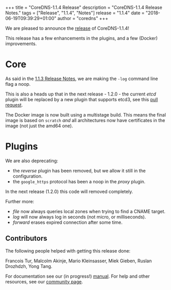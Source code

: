 +++
title = "CoreDNS-1.1.4 Release"
description = "CoreDNS-1.1.4 Release Notes."
tags = ["Release", "1.1.4", "Notes"]
release = "1.1.4"
date = "2018-06-19T09:39:29+01:00"
author = "coredns"
+++

We are pleased to announce the [release](https://github.com/inverse-inc/packetfence/go/coredns/releases/tag/v1.1.4) of
CoreDNS-1.1.4!

This release has a few enhancements in the plugins, and a few (Docker) improvements.

# Core

As said in the [1.1.3 Release Notes](/2018/05/24/coredns-1.1.3-release/), we are making the `-log`
command line flag a noop.

This is also a heads up that in the next release - 1.2.0 - the current *etcd* plugin will be
replaced by a new plugin that supports etcd3, see this [pull
request](https://github.com/inverse-inc/packetfence/go/coredns/pull/1702).

The Docker image is now built using a multistage build. This means the final image is based on
`scratch` *and* all architectures now have certificates in the image (not just the amd64 one).

# Plugins

We are also deprecating:

* the *reverse* plugin has been removed, but we allow it still in the configuration.
* the `google_https` protocol has been a noop in the *proxy* plugin.

In the next release (1.2.0) this code will removed completely.

Further more:

* *file* now always queries local zones when trying to find a CNAME target.
* *log* will now always log in seconds (not micro, or milliseconds).
* *forward* erases expired connection after some time.

## Contributors

The following people helped with getting this release done:

Francois Tur,
Malcolm Akinje,
Mario Kleinsasser,
Miek Gieben,
Ruslan Drozhdzh,
Yong Tang.

For documentation see our (in progress!) [manual](/manual). For help and other resources, see our
[community page](https://coredns.io/community/).
